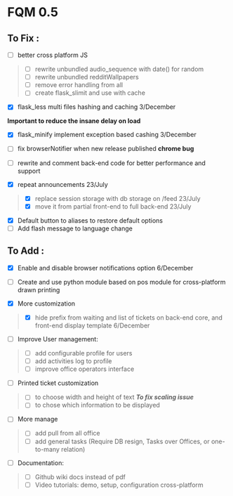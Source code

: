 # FQM 0.5

## To Fix :

- [ ] better cross platform JS
> - [ ] rewrite unbundled audio_sequence with date() for random
> - [ ] rewrite unbundled redditWallpapers
> - [ ] remove error handling from all
> - [ ] create flask_slimit and use with cache

- [x] flask_less multi files hashing and caching 3/December

__Important to reduce the insane delay on load__
- [x] flask_minify implement exception based cashing 3/December

- [ ] fix browserNotifier when new release published __chrome bug__

- [ ] rewrite and comment back-end code for better performance and support

- [x] repeat announcements 23/July
> - [x] replace session storage with db storage on /feed 23/July
> - [x] move it from partial front-end to full back-end 23/July

- [x] Default button to aliases to restore default options
- [ ] Add flash message to language change

## To Add :

- [x] Enable and disable browser notifications option 6/December

- [ ] Create and use python module based on pos module for cross-platform drawn printing

- [x] More customization 
> - [x] hide prefix from waiting and list of tickets on back-end core, and front-end display template 6/December

- [ ] Improve User management:
> - [ ] add configurable profile for users
> - [ ] add activities log to profile
> - [ ] improve office operators interface

- [ ] Printed ticket customization
> - [ ] to choose width and height of text
> ***To fix scaling issue***
> - [ ] to chose which information to be displayed

- [ ] More manage
> - [ ] add pull from all office
> - [ ] add general tasks (Require DB resign, Tasks over Offices, or one-to-many relation)

- [ ] Documentation:
> - [ ] Github wiki docs instead of pdf
> - [ ] Video tutorials: demo, setup, configuration cross-platform